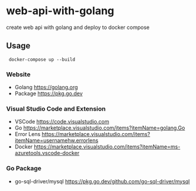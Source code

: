 # web-api-with-golang
create web api with golang and deploy to docker compose

## Usage

```Build docker compose
 docker-compose up --build
```

### Website
* Golang https://golang.org
* Package https://pkg.go.dev

### Visual Studio Code and Extension 
* VSCode https://code.visualstudio.com
* Go https://marketplace.visualstudio.com/items?itemName=golang.Go
* Error Lens https://marketplace.visualstudio.com/items?itemName=usernamehw.errorlens
* Docker https://marketplace.visualstudio.com/items?itemName=ms-azuretools.vscode-docker

### Go Package
* go-sql-driver/mysql https://pkg.go.dev/github.com/go-sql-driver/mysql

